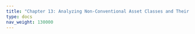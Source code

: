 ```yaml
---
title: "Chapter 13: Analyzing Non-Conventional Asset Classes and Their Structures"
type: docs
nav_weight: 130000
---
```

